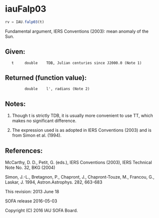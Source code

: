 # iauFalp03

```js
rv = IAU.falp03(t)
```

Fundamental argument, IERS Conventions (2003):
mean anomaly of the Sun.

## Given:
```
   t     double    TDB, Julian centuries since J2000.0 (Note 1)
```

## Returned (function value):
```
         double    l', radians (Note 2)
```

## Notes:

1) Though t is strictly TDB, it is usually more convenient to use
   TT, which makes no significant difference.

2) The expression used is as adopted in IERS Conventions (2003) and
   is from Simon et al. (1994).

## References:

   McCarthy, D. D., Petit, G. (eds.), IERS Conventions (2003),
   IERS Technical Note No. 32, BKG (2004)

   Simon, J.-L., Bretagnon, P., Chapront, J., Chapront-Touze, M.,
   Francou, G., Laskar, J. 1994, Astron.Astrophys. 282, 663-683

This revision:  2013 June 18

SOFA release 2016-05-03

Copyright (C) 2016 IAU SOFA Board.